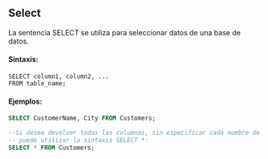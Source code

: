 ## Select

La sentencia SELECT se utiliza para seleccionar datos de una base de datos.

#### Sintaxis:

```ssh
SELECT column1, column2, ...
FROM table_name;
```

#### Ejemplos:

```sql
SELECT CustomerName, City FROM Customers;

--Si desea devolver todas las columnas, sin especificar cada nombre de columna,
-- puede utilizar la sintaxis SELECT *:
SELECT * FROM Customers;
```